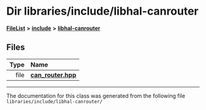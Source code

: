 

# Dir libraries/include/libhal-canrouter



[**FileList**](files.md) **>** [**include**](dir_cba0faac6e93618a6e2539705915bd70.md) **>** [**libhal-canrouter**](dir_2c64ce4d64c558a00b906bdd8bb48b1b.md)












## Files

| Type | Name |
| ---: | :--- |
| file | [**can\_router.hpp**](can__router_8hpp.md) <br> |



























































------------------------------
The documentation for this class was generated from the following file `libraries/include/libhal-canrouter/`

